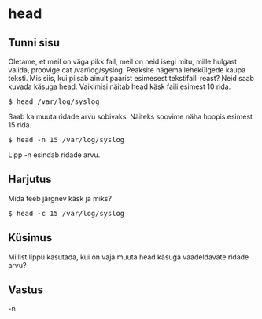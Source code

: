 # head

## Tunni sisu

Oletame, et meil on väga pikk fail, meil on neid isegi mitu, mille hulgast valida, proovige cat /var/log/syslog. Peaksite nägema lehekülgede kaupa teksti.  Mis siis, kui piisab ainult paarist esimesest tekstifaili reast? Neid saab kuvada käsuga head. Vaikimisi näitab head käsk faili esimest 10 rida.

<pre>$ head /var/log/syslog</pre>

Saab ka muuta ridade arvu sobivaks. Näiteks soovime näha hoopis esimest 15 rida.

<pre>$ head -n 15 /var/log/syslog</pre>

Lipp -n esindab ridade arvu.

## Harjutus

Mida teeb järgnev käsk ja miks?

<pre>$ head -c 15 /var/log/syslog</pre>

## Küsimus

Millist lippu kasutada, kui on vaja muuta head käsuga vaadeldavate ridade arvu?

## Vastus

-n

